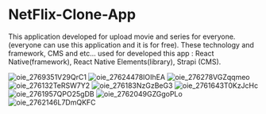 # NetFlix-Clone-App

This application developed for upload movie and series for everyone.(everyone can use this application and it is for free).
These technology and framework, CMS and etc... used for developed this app : React Native(framework), React Native Elements(library), Strapi (CMS).




![oie_2769351V29QrC1](https://user-images.githubusercontent.com/83859644/151296138-25e93004-1c3e-43fb-8f30-b9213176c85f.jpg)
![oie_27624478IOIhEA](https://user-images.githubusercontent.com/83859644/151296140-988d1e52-e318-42d9-a425-0ca8b8b7cbe0.jpg)
![oie_276278VGZqqmeo](https://user-images.githubusercontent.com/83859644/151297540-fab7254d-8bc2-4903-b13b-6cb47d9bfbb7.jpg)
![oie_276132TeRSW7Y2](https://user-images.githubusercontent.com/83859644/151296136-aafaf71e-760f-46d4-941c-ac8936b52739.jpg)
![oie_276183NzGzBeG3](https://user-images.githubusercontent.com/83859644/151297075-dba0ef35-4046-4e5f-a760-dea6fe5883f0.jpg)
![oie_2761643T0KzJcHc](https://user-images.githubusercontent.com/83859644/151297078-f93eda87-b826-489a-8104-9b6c1cfcb650.jpg)
![oie_2761957QPO25gDB](https://user-images.githubusercontent.com/83859644/151297079-7da32ad2-d1d1-4428-a39e-0101986e3639.jpg)
![oie_2762049GZGgoPLo](https://user-images.githubusercontent.com/83859644/151297081-82300570-73fd-426f-a699-e65772f27f0b.jpg)
![oie_2762146L7DmQKFC](https://user-images.githubusercontent.com/83859644/151297083-e5e0662c-ff14-4426-811c-22294eab7833.jpg)
